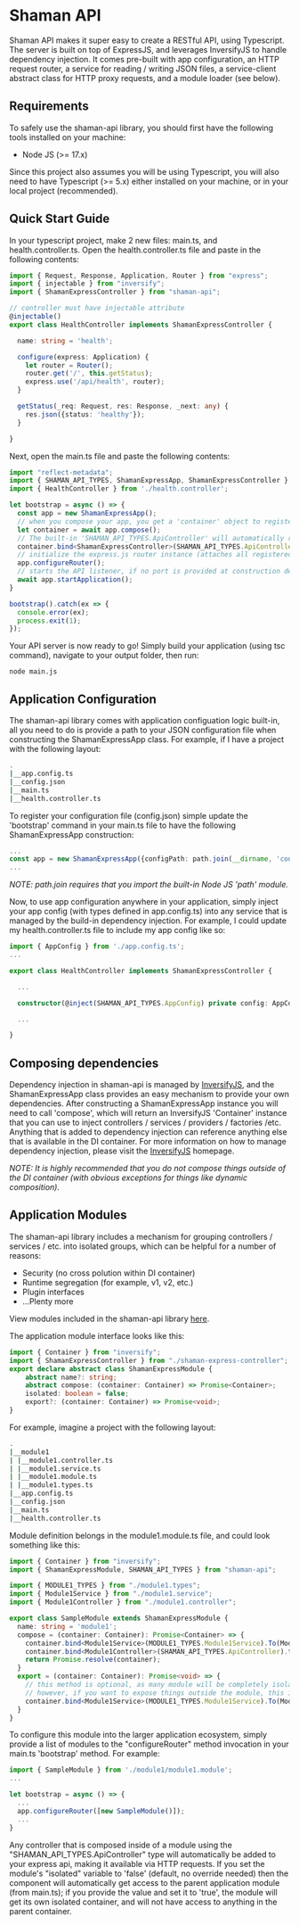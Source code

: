 # Shaman API
Shaman API makes it super easy to create a RESTful API, using Typescript. The server is built on top of ExpressJS, and leverages InversifyJS to handle dependency injection. It comes pre-built with app configuration, an HTTP request router, a service for reading / writing JSON files, a service-client abstract class for HTTP proxy requests, and a module loader (see below). 

## Requirements
To safely use the shaman-api library, you should first have the following tools installed on your machine:

- Node JS (>= 17.x)

Since this project also assumes you will be using Typescript, you will also need to have Typescript (>= 5.x) either installed on your machine, or in your local project (recommended).

## Quick Start Guide
In your typescript project, make 2 new files: main.ts, and health.controller.ts. Open the health.controller.ts file and paste in the following contents:

```ts
import { Request, Response, Application, Router } from "express";
import { injectable } from "inversify";
import { ShamanExpressController } from "shaman-api";

// controller must have injectable attribute
@injectable()
export class HealthController implements ShamanExpressController {

  name: string = 'health';

  configure(express: Application) {
    let router = Router();
    router.get('/', this.getStatus);
    express.use('/api/health', router);
  }

  getStatus(_req: Request, res: Response, _next: any) {
    res.json({status: 'healthy'});
  }

}
```

Next, open the main.ts file and paste the following contents:

```ts
import "reflect-metadata";
import { SHAMAN_API_TYPES, ShamanExpressApp, ShamanExpressController } from 'shaman-api';
import { HealthController } from './health.controller';

let bootstrap = async () => {
  const app = new ShamanExpressApp();
  // when you compose your app, you get a 'container' object to register dependencies
  let container = await app.compose();
  // The built-in 'SHAMAN_API_TYPES.ApiController' will automatically register your controller
  container.bind<ShamanExpressController>(SHAMAN_API_TYPES.ApiController).to(HealthController);
  // initialize the express.js router instance (attaches all registered controllers)
  app.configureRouter();
  // starts the API listener, if no port is provided at construction default port will be 5000
  await app.startApplication();
}

bootstrap().catch(ex => {
  console.error(ex);
  process.exit(1);
});
```

Your API server is now ready to go! Simply build your application (using tsc command), navigate to your output folder, then run:

```
node main.js
```

## Application Configuration
The shaman-api library comes with application configuation logic built-in, all you need to do is provide a path to your JSON configuration file when constructing the ShamanExpressApp class. For example, if I have a project with the following layout:

```bash
.
|__app.config.ts
|__config.json
|__main.ts
|__health.controller.ts
```

To register your configuration file (config.json) simple update the 'bootstrap' command in your main.ts file to have the following ShamanExpressApp construction:

```ts
...
const app = new ShamanExpressApp({configPath: path.join(__dirname, 'config.json')});
...
```
*NOTE: path.join requires that you import the built-in Node JS 'path' module.*

Now, to use app configuration anywhere in your application, simply inject your app config (with types defined in app.config.ts) into any service that is managed by the build-in dependency injection. For example, I could update my health.controller.ts file to include my app config like so:

```ts
import { AppConfig } from './app.config.ts';
...

export class HealthController implements ShamanExpressController {

  ...

  constructor(@inject(SHAMAN_API_TYPES.AppConfig) private config: AppConfig) {}

  ...

}
```

## Composing dependencies
Dependency injection in shaman-api is managed by [InversifyJS](https://inversify.io/), and the ShamanExpressApp class provides an easy mechanism to provide your own dependencies. After constructing a ShamanExpressApp instance you will need to call 'compose', which will return an InversifyJS 'Container' instance that you can use to inject controllers / services / providers / factories /etc. Anything that is added to dependency injection can reference anything else that is available in the DI container. For more information on how to manage dependency injection, please visit the [InversifyJS](https://inversify.io/) homepage. 

*NOTE: It is highly recommended that you do not compose things outside of the DI container (with obvious exceptions for things like dynamic composition).*

## Application Modules
The shaman-api library includes a mechanism for grouping controllers / services / etc. into isolated groups, which can be helpful for a number of reasons:

- Security (no cross polution within DI container)
- Runtime segregation (for example, v1, v2, etc.)
- Plugin interfaces
- ...Plenty more
  
View modules included in the shaman-api library [here](https://github.com/iotshaman/shaman-api/tree/master/library/src/modules).

The application module interface looks like this:

```ts
import { Container } from "inversify";
import { ShamanExpressController } from "./shaman-express-controller";
export declare abstract class ShamanExpressModule {
    abstract name?: string;
    abstract compose: (container: Container) => Promise<Container>;
    isolated: boolean = false;
    export?: (container: Container) => Promise<void>;
}
```
For example, imagine a project with the following layout:

```bash
.
|__module1
| |__module1.controller.ts
| |__module1.service.ts
| |__module1.module.ts
| |__module1.types.ts
|__app.config.ts
|__config.json
|__main.ts
|__health.controller.ts
```

Module definition belongs in the module1.module.ts file, and could look something like this:

```ts
import { Container } from "inversify";
import { ShamanExpressModule, SHAMAN_API_TYPES } from "shaman-api";

import { MODULE1_TYPES } from "./module1.types";
import { Module1Service } from "./module1.service";
import { Module1Controller } from "./module1.controller";

export class SampleModule extends ShamanExpressModule {
  name: string = 'module1';
  compose = (container: Container): Promise<Container> => {
    container.bind<Module1Service>(MODULE1_TYPES.Module1Service).To(Module1Service)
    container.bind<Module1Controller>(SHAMAN_API_TYPES.ApiController).to(Module1Controller);
    return Promise.resolve(container);
  }
  export = (container: Container): Promise<void> => {
    // this method is optional, as many module will be completely isolated.
    // however, if you want to expose things outside the module, this is where you can do so.
    container.bind<Module1Service>(MODULE1_TYPES.Module1Service).To(Module1Service);
  }
}
```

To configure this module into the larger application ecosystem, simply provide a list of modules to the "configureRouter" method invocation in your main.ts 'bootstrap' method. For example:

```ts
import { SampleModule } from './module1/module1.module';
...

let bootstrap = async () => {
  ...
  app.configureRouter([new SampleModule()]);
  ...
}
```

Any controller that is composed inside of a module using the "SHAMAN_API_TYPES.ApiController" type will automatically be added to your express api, making it available via HTTP requests. If you set the module's "isolated" variable to 'false' (default, no override needed) then the component will automatically get access to the parent application module (from main.ts); if you provide the value and set it to 'true', the module will get its own isolated container, and will not have access to anything in the parent container. 